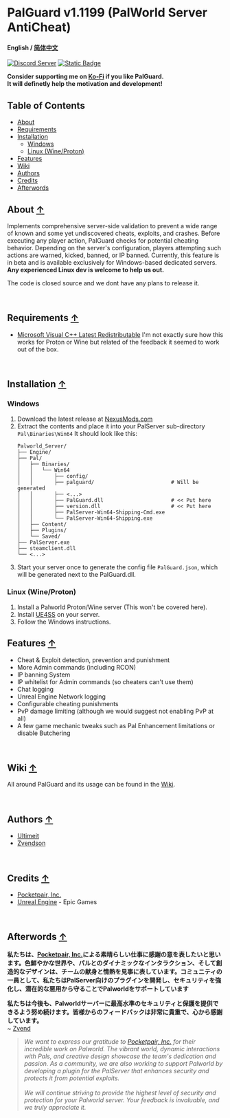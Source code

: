 # PalGuard v1.1199 (PalWorld Server AntiCheat)

#### English / [简体中文](/README_ZH_CN.md)

[![Discord Server](https://img.shields.io/badge/-Discord-111111?style=for-the-badge&logo=discord)](https://discord.com/invite/bdTxPbwSEW)
[![Static Badge](https://img.shields.io/badge/-Nexus%20Mods-111111?style=for-the-badge&logo=nexusmods)](https://www.nexusmods.com/palworld/mods/451)

**Consider supporting me on [Ko-Fi](https://ko-fi.com/zvend) if you like PalGuard.<br>It will definetly help the motivation and development!**

## Table of Contents
* [About](#about-)
* [Requirements](#requirements-)
* [Installation](#installation-)
   - [Windows](#windows)
   - [Linux (Wine/Proton)](#linux-wineproton)
* [Features](#features-)
* [Wiki](#wiki-)
* [Authors](#authors-)
* [Credits](#credits-)
* [Afterwords](#afterwords-)

## About [↑](#palguard-v11066-palworld-server-anticheat)

Implements comprehensive server-side validation to prevent a wide range of known and some yet undiscovered cheats, exploits, and crashes. Before executing any player action, PalGuard checks for potential cheating behavior. Depending on the server's configuration, players attempting such actions are warned, kicked, banned, or IP banned. Currently, this feature is in beta and is available exclusively for Windows-based dedicated servers. **Any experienced Linux dev is welcome to help us out.**

The code is closed source and we dont have any plans to release it.

<br>

## Requirements [↑](#palguard-v11066-palworld-server-anticheat)
- [Microsoft Visual C++ Latest Redistributable](https://learn.microsoft.com/en-us/cpp/windows/latest-supported-vc-redist?view=msvc-170)
  I'm not exactly sure how this works for Proton or Wine but related of the feedback it seemed to work out of the box.

<br>

## Installation [↑](#palguard-v11066-palworld-server-anticheat)

### Windows
1. Download the latest release at [NexusMods.com](https://www.nexusmods.com/palworld/mods/451)
2. Extract the contents and place it into your PalServer sub-directory `Pal\Binaries\Win64`
   It should look like this:
   ```
   Palworld_Server/
   ├── Engine/
   ├── Pal/
   │   ├── Binaries/
   │   │   └── Win64
   │   │       ├── config/
   │   │       ├── palguard/                         # Will be generated
   │   │       ├── <...>
   │   │       ├── PalGuard.dll                      # << Put here
   │   │       ├── version.dll                       # << Put here
   │   │       ├── PalServer-Win64-Shipping-Cmd.exe
   │   │       └── PalServer-Win64-Shipping.exe
   │   ├── Content/
   │   ├── Plugins/
   │   └── Saved/
   ├── PalServer.exe
   ├── steamclient.dll
   └── <...>
   ```
3. Start your server once to generate the config file `PalGuard.json`, which will be generated next to the PalGuard.dll.

### Linux (Wine/Proton)
1. Install a Palworld Proton/Wine server (This won't be covered here).
2. Install [UE4SS](https://github.com/UE4SS-RE/RE-UE4SS) on your server.
3. Follow the Windows instructions.

## Features [↑](#palguard-v11066-palworld-server-anticheat)

* Cheat & Exploit detection, prevention and punishment
* More Admin commands (including RCON)
* IP banning System
* IP whitelist for Admin commands (so cheaters can't use them)
* Chat logging
* Unreal Engine Network logging
* Configurable cheating punishments
* PvP damage limiting (although we would suggest not enabling PvP at all)
* A few game mechanic tweaks such as Pal Enhancement limitations or disable Butchering

<br>

## Wiki [↑](#palguard-v11066-palworld-server-anticheat)

All around PalGuard and its usage can be found in the [Wiki](Wiki/README.md).

<br>

## Authors [↑](#palguard-v11066-palworld-server-anticheat)

- [Ultimeit](https://github.com/Ultimeit)
- [Zvendson](https://github.com/Zvendson)

<br>

## Credits [↑](#palguard-v11066-palworld-server-anticheat)

* [Pocketpair, Inc.](https://www.pocketpair.jp/palworld)
* [Unreal Engine](https://www.unrealengine.com) - Epic Games

<br>

## Afterwords [↑](#palguard-v11066-palworld-server-anticheat)

**私たちは、[Pocketpair, Inc.](https://www.pocketpair.jp/palworld)による素晴らしい仕事に感謝の意を表したいと思います。色鮮やかな世界や、パルとのダイナミックなインタラクション、そして創造的なデザインは、チームの献身と情熱を見事に表しています。コミュニティの一員として、私たちはPalServer向けのプラグインを開発し、セキュリティを強化し、潜在的な悪用から守ることでPalworldをサポートしています**

**私たちは今後も、Palworldサーバーに最高水準のセキュリティと保護を提供できるよう努め続けます。皆様からのフィードバックは非常に貴重で、心から感謝しています。**<br>
~ [Zvend](https://github.com/Zvendson)

> *We want to express our gratitude to [Pocketpair, Inc.](https://www.pocketpair.jp/palworld) for their incredible work on Palworld. The vibrant world, dynamic interactions with Pals, and creative design showcase the team's dedication and passion. As a community, we are also working to support Palworld by developing a plugin for the PalServer that enhances security and protects it from potential exploits.*
<br><br>
*We will continue striving to provide the highest level of security and protection for your Palworld server. Your feedback is invaluable, and we truly appreciate it.*
